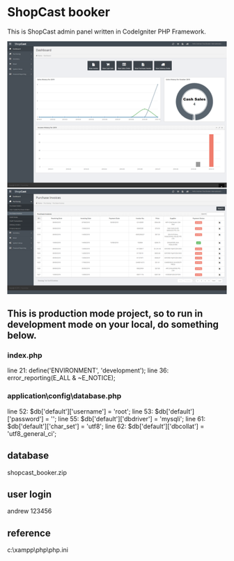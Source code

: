 # ShopCast booker
This is ShopCast admin panel written in CodeIgniter PHP Framework.


![Screenshot](screencapture01.png)
![Screenshot](screencapture02.png)

## This is production mode project, so to run in development mode on your local, do something below.

### index.php
line 21: define('ENVIRONMENT', 'development');
line 36: error_reporting(E_ALL & ~E_NOTICE);

### application\config\database.php
line 52: $db['default']['username'] = 'root';
line 53: $db['default']['password'] = '';
line 55: $db['default']['dbdriver'] = 'mysqli';
line 61: $db['default']['char_set'] = 'utf8';
line 62: $db['default']['dbcollat'] = 'utf8_general_ci';

## database
shopcast_booker.zip

## user login
andrew
123456

## reference
c:\xampp\php\php.ini
